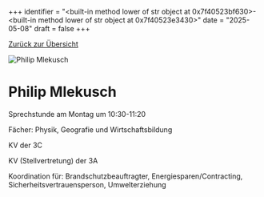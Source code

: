 
+++
identifier = "<built-in method lower of str object at 0x7f40523bf630>-<built-in method lower of str object at 0x7f40523e3430>"
date = "2025-05-08"
draft = false
+++

 [Zurück zur Übersicht](/schule/personen/)

<div class="row">
<div class="column">
<img src="/images/personal/Mlekusch.jpg" alt="Philip Mlekusch"> 
</div>
<div class="column">

# Philip Mlekusch

Sprechstunde am Montag um 10:30-11:20

Fächer: Physik,  Geografie und Wirtschaftsbildung

KV der 3C

KV (Stellvertretung) der 3A







Koordination für: Brandschutzbeauftragter, Energiesparen/Contracting, Sicherheitsvertrauensperson, Umwelterziehung

</div>
</div> 

